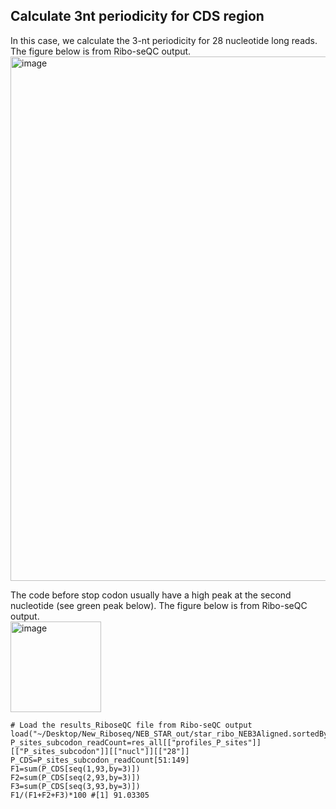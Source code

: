 ## Calculate 3nt periodicity for CDS region

In this case, we calculate the 3-nt periodicity for 28 nucleotide long reads. The figure below is from Ribo-seQC output.  
<img width="839" alt="image" src="https://user-images.githubusercontent.com/4383665/173270126-6e057416-c4c7-44ab-b7b7-c1498fd2756e.png">

The code before stop codon usually have a high peak at the second nucleotide (see green peak below). The figure below is from Ribo-seQC output.  
<img width="145" alt="image" src="https://user-images.githubusercontent.com/4383665/173270154-df8d6cee-e669-435f-a569-3fc003398865.png">

```
# Load the results_RiboseQC file from Ribo-seQC output
load("~/Desktop/New_Riboseq/NEB_STAR_out/star_ribo_NEB3Aligned.sortedByCoord.out.bam_results_RiboseQC")
P_sites_subcodon_readCount=res_all[["profiles_P_sites"]][["P_sites_subcodon"]][["nucl"]][["28"]]
P_CDS=P_sites_subcodon_readCount[51:149]
F1=sum(P_CDS[seq(1,93,by=3)])
F2=sum(P_CDS[seq(2,93,by=3)])
F3=sum(P_CDS[seq(3,93,by=3)])
F1/(F1+F2+F3)*100 #[1] 91.03305
```
